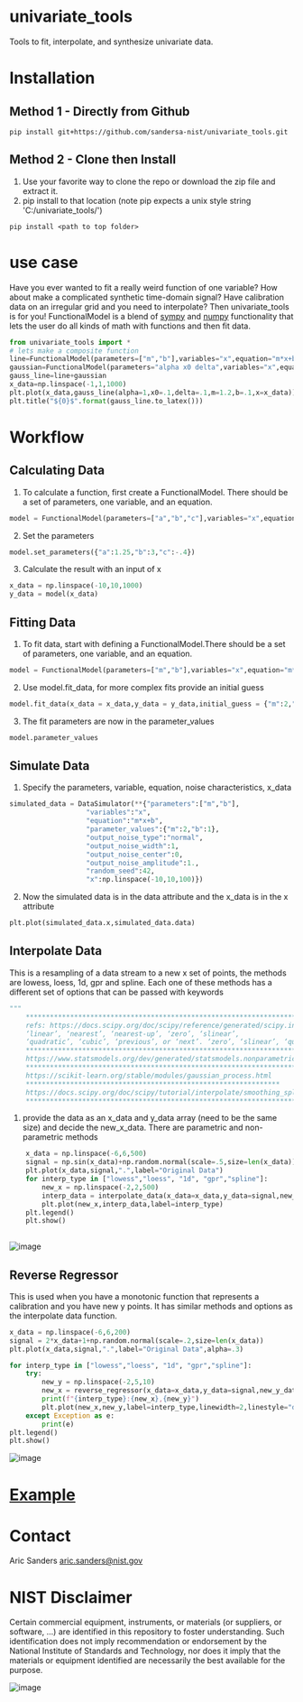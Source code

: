 # univariate_tools
Tools to fit, interpolate, and synthesize univariate data.

# Installation 
## Method 1 - Directly from Github
```shell
pip install git+https://github.com/sandersa-nist/univariate_tools.git
```
## Method 2 - Clone then Install
1. Use your favorite way to clone the repo or download the zip file and extract it.  
2. pip install to that location (note pip expects a unix style string 'C:/univariate_tools/')

```shell
pip install <path to top folder>
```
# use case
Have you ever wanted to fit a really weird function of one variable? How about make a complicated synthetic time-domain signal? Have calibration data on an irregular grid and you need to interpolate? Then univariate_tools is for you!
FunctionalModel is a blend of [sympy](https://www.sympy.org/en/index.html) and [numpy](https://numpy.org/doc/stable/) functionality that lets the user do all kinds of math with functions and then fit data. 
```python
from univariate_tools import *
# lets make a composite function
line=FunctionalModel(parameters=["m","b"],variables="x",equation="m*x+b")
gaussian=FunctionalModel(parameters="alpha x0 delta",variables="x",equation="alpha*exp(-1*(x-x0)^2/(2*delta**2))")
gauss_line=line+gaussian
x_data=np.linspace(-1,1,1000)
plt.plot(x_data,gauss_line(alpha=1,x0=.1,delta=.1,m=1.2,b=.1,x=x_data))
plt.title("${0}$".format(gauss_line.to_latex()))
```
# Workflow
## Calculating Data 
1. To calculate a function, first create a FunctionalModel. There should be a set of parameters, one variable, and an equation. 
```python
model = FunctionalModel(parameters=["a","b","c"],variables="x",equation="a*x**2+b*x+c")
```
2. Set the parameters
```python
model.set_parameters({"a":1.25,"b":3,"c":-.4})
```
3. Calculate the result with an input of x
```python 
x_data = np.linspace(-10,10,1000)
y_data = model(x_data)
```
## Fitting Data
1. To fit data, start with defining a FunctionalModel.There should be a set of parameters, one variable, and an equation. 
```python
model = FunctionalModel(parameters=["m","b"],variables="x",equation="m*x+b")
```
2. Use model.fit_data, for more complex fits provide an initial guess 
```python
model.fit_data(x_data = x_data,y_data = y_data,initial_guess = {"m":2,"b":3})
```
3. The fit parameters are now in the parameter_values
```python
model.parameter_values
```
## Simulate Data
1. Specify the parameters, variable, equation, noise characteristics, x_data
```python
simulated_data = DataSimulator(**{"parameters":["m","b"],
                   "variables":"x",
                   "equation":"m*x+b",
                   "parameter_values":{"m":2,"b":1},
                   "output_noise_type":"normal",
                   "output_noise_width":1,
                   "output_noise_center":0,
                   "output_noise_amplitude":1.,
                   "random_seed":42,
                   "x":np.linspace(-10,10,100)})
```
2. Now the simulated data is in the data attribute and the x_data is in the x attribute
```python
plt.plot(simulated_data.x,simulated_data.data)
```
## Interpolate Data
This is a resampling of a data stream to a new x set of points, the methods are lowess, loess, 1d, gpr and spline. Each one of these methods has a different set of options that can be passed with keywords
```python
"""
    *********************************************************************************************
    refs: https://docs.scipy.org/doc/scipy/reference/generated/scipy.interpolate.interp1d.html, options for kind are
    ‘linear’, ‘nearest’, ‘nearest-up’, ‘zero’, ‘slinear’, 
    ‘quadratic’, ‘cubic’, ‘previous’, or ‘next’. ‘zero’, ‘slinear’, ‘quadratic’ and ‘cubic’
    ****************************************************************************************
    https://www.statsmodels.org/dev/generated/statsmodels.nonparametric.smoothers_lowess.lowess.html
    ***********************************************************************************************
    https://scikit-learn.org/stable/modules/gaussian_process.html
    ***************************************************************
    https://docs.scipy.org/doc/scipy/tutorial/interpolate/smoothing_splines.html
    ********************************************************************************"""
```

1. provide the data as an x_data and y_data array (need to be the same size) and decide the new_x_data. There are parametric and non-parametric methods
```python
    x_data = np.linspace(-6,6,500)
    signal = np.sin(x_data)+np.random.normal(scale=.5,size=len(x_data))
    plt.plot(x_data,signal,".",label="Original Data")
    for interp_type in ["lowess","loess", "1d", "gpr","spline"]:
        new_x = np.linspace(-2,2,500)
        interp_data = interpolate_data(x_data=x_data,y_data=signal,new_x_data=new_x,method=interp_type)
        plt.plot(new_x,interp_data,label=interp_type)
    plt.legend()
    plt.show()
    
```
![image](./documentation/interpolate_data.png)


## Reverse Regressor
This is used when you have a monotonic function that represents a calibration and you have new y points. It has similar methods and options as the interpolate data function.
```python
x_data = np.linspace(-6,6,200)
signal = 2*x_data+1+np.random.normal(scale=.2,size=len(x_data))
plt.plot(x_data,signal,".",label="Original Data",alpha=.3)

for interp_type in ["lowess","loess", "1d", "gpr","spline"]:
    try:
        new_y = np.linspace(-2,5,10)
        new_x = reverse_regressor(x_data=x_data,y_data=signal,new_y_data=new_y,method=interp_type)
        print(f"{interp_type}:{new_x},{new_y}")
        plt.plot(new_x,new_y,label=interp_type,linewidth=2,linestyle="dashed")
    except Exception as e:
        print(e)
plt.legend()
plt.show() 
```
![image](./documentation/reverse_regressor.png)

# [Example](./examples/Example.ipynb)

# Contact
Aric Sanders [aric.sanders@nist.gov](mailto:aric.sanders@nist.gov)


# NIST Disclaimer
Certain commercial equipment, instruments, or materials (or suppliers, or software, ...) are identified in this repository to foster understanding. Such identification does not imply recommendation or endorsement by the National Institute of Standards and Technology, nor does it imply that the materials or equipment identified are necessarily the best available for the purpose.

![image](./documentation/gauss_3d.png)
